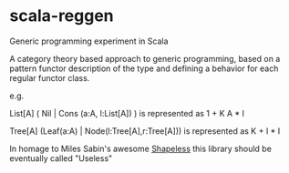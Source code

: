scala-reggen
============

Generic programming experiment in Scala

A category theory based approach to generic programming, based on a pattern functor description of the type and defining a behavior for each regular functor class.

e.g.

List\[A\] ( Nil | Cons (a:A, l:List\[A\]) ) is represented as 1 + K A * I

Tree\[A\] (Leaf(a:A) |  Node(l:Tree\[A\],r:Tree\[A\])) is represented as K + I * I

In homage to Miles Sabin's awesome [Shapeless](https://github.com/milessabin/shapeless) this library should be eventually called "Useless"
